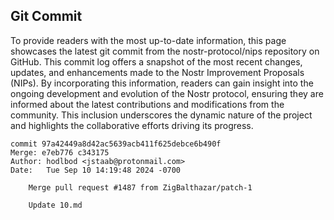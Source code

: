 ## Git Commit
To provide readers with the most up-to-date information, this page showcases the latest git commit from the nostr-protocol/nips repository on GitHub. This commit log offers a snapshot of the most recent changes, updates, and enhancements made to the Nostr Improvement Proposals (NIPs). By incorporating this information, readers can gain insight into the ongoing development and evolution of the Nostr protocol, ensuring they are informed about the latest contributions and modifications from the community. This inclusion underscores the dynamic nature of the project and highlights the collaborative efforts driving its progress.

```shell
commit 97a42449a8d42ac5639acb411f625debce6b490f
Merge: e7eb776 c343175
Author: hodlbod <jstaab@protonmail.com>
Date:   Tue Sep 10 14:19:48 2024 -0700

    Merge pull request #1487 from ZigBalthazar/patch-1
    
    Update 10.md
```

